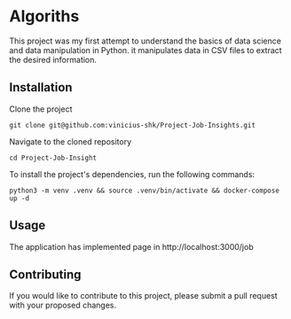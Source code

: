 # Algoriths

This project was my first attempt to understand the basics of data science and data manipulation in Python. it manipulates data in CSV files to extract the desired information.

## Installation

Clone the project

```
git clone git@github.com:vinicius-shk/Project-Job-Insights.git
```

Navigate to the cloned repository

```
cd Project-Job-Insight
```

To install the project's dependencies, run the following commands:

```
python3 -m venv .venv && source .venv/bin/activate && docker-compose up -d
```

## Usage

The application has implemented page in http://localhost:3000/job

## Contributing

If you would like to contribute to this project, please submit a pull request with your proposed changes.
